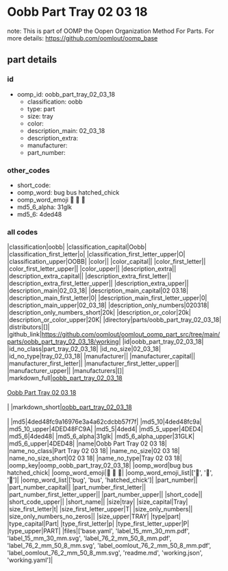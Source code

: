 # Oobb Part Tray 02 03 18  

note: This is part of OOMP the Oopen Organization Method For Parts. For more details: https://github.com/oomlout/oomp_base

##  part details





### id
* oomp_id: oobb_part_tray_02_03_18
  * classification: oobb
  * type: part
  * size: tray
  * color: 
  * description_main: 02_03_18
  * description_extra: 
  * manufacturer: 
  * part_number: 

### other_codes
* short_code: 
* oomp_word: bug bus hatched_chick
* oomp_word_emoji :bug: :bus: :hatched_chick:
* md5_6_alpha: 31glk
* md5_6: 4ded48

### all codes 
|classification|oobb|
|classification_capital|Oobb|
|classification_first_letter|o|
|classification_first_letter_upper|O|
|classification_upper|OOBB|
|color||
|color_capital||
|color_first_letter||
|color_first_letter_upper||
|color_upper||
|description_extra||
|description_extra_capital||
|description_extra_first_letter||
|description_extra_first_letter_upper||
|description_extra_upper||
|description_main|02_03_18|
|description_main_capital|02 03.18|
|description_main_first_letter|0|
|description_main_first_letter_upper|0|
|description_main_upper|02_03_18|
|description_only_numbers|020318|
|description_only_numbers_short|20k|
|description_or_color|20k|
|description_or_color_upper|20K|
|directory|parts/oobb_part_tray_02_03_18|
|distributors|[]|
|github_link|https://github.com/oomlout/oomlout_oomp_part_src/tree/main/parts/oobb_part_tray_02_03_18/working|
|id|oobb_part_tray_02_03_18|
|id_no_class|part_tray_02_03_18|
|id_no_size|02_03_18|
|id_no_type|tray_02_03_18|
|manufacturer||
|manufacturer_capital||
|manufacturer_first_letter||
|manufacturer_first_letter_upper||
|manufacturer_upper||
|manufacturers|[]|
|markdown_full|[oobb_part_tray_02_03_18](https://github.com/oomlout/oomlout_oomp_part_src/tree/main/parts/oobb_part_tray_02_03_18/working)<br>[](https://github.com/oomlout/oomlout_oomp_part_src/tree/main/parts/oobb_part_tray_02_03_18/working)<br>[Oobb Part Tray 02 03 18](https://github.com/oomlout/oomlout_oomp_part_src/tree/main/parts/oobb_part_tray_02_03_18/working)<br><br>|
|markdown_short|[oobb_part_tray_02_03_18](https://github.com/oomlout/oomlout_oomp_part_src/tree/main/parts/oobb_part_tray_02_03_18/working)<br><br>|
|md5|4ded48fc9a16976e3a4a62cdcbb57f7f|
|md5_10|4ded48fc9a|
|md5_10_upper|4DED48FC9A|
|md5_5|4ded4|
|md5_5_upper|4DED4|
|md5_6|4ded48|
|md5_6_alpha|31glk|
|md5_6_alpha_upper|31GLK|
|md5_6_upper|4DED48|
|name|Oobb Part Tray 02 03 18|
|name_no_class|Part Tray 02 03 18|
|name_no_size|02 03 18|
|name_no_size_short|02 03 18|
|name_no_type|Tray 02 03 18|
|oomp_key|oomp_oobb_part_tray_02_03_18|
|oomp_word|bug bus hatched_chick|
|oomp_word_emoji|:bug: :bus: :hatched_chick:|
|oomp_word_emoji_list|[':bug:', ':bus:', ':hatched_chick:']|
|oomp_word_list|['bug', 'bus', 'hatched_chick']|
|part_number||
|part_number_capital||
|part_number_first_letter||
|part_number_first_letter_upper||
|part_number_upper||
|short_code||
|short_code_upper||
|short_name||
|size|tray|
|size_capital|Tray|
|size_first_letter|t|
|size_first_letter_upper|T|
|size_only_numbers||
|size_only_numbers_no_zeros||
|size_upper|TRAY|
|type|part|
|type_capital|Part|
|type_first_letter|p|
|type_first_letter_upper|P|
|type_upper|PART|
|files|['base.yaml', 'label_15_mm_30_mm.pdf', 'label_15_mm_30_mm.svg', 'label_76_2_mm_50_8_mm.pdf', 'label_76_2_mm_50_8_mm.svg', 'label_oomlout_76_2_mm_50_8_mm.pdf', 'label_oomlout_76_2_mm_50_8_mm.svg', 'readme.md', 'working.json', 'working.yaml']|
